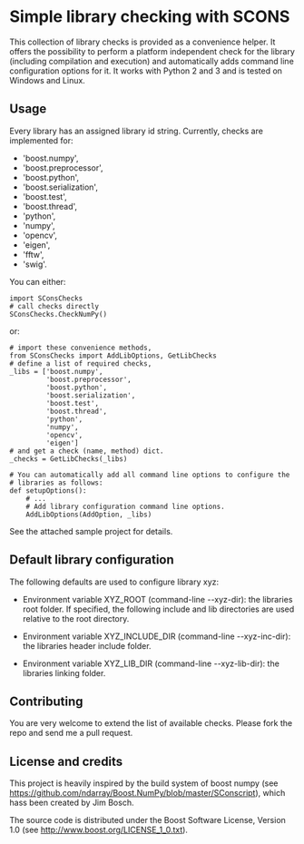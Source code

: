 # Simple library checking with SCONS

This collection of library checks is provided as a convenience helper. It 
offers the possibility to perform a platform independent check for the library
(including compilation and execution) and automatically adds command line
configuration options for it. It works with Python 2 and 3 and is tested on Windows and Linux.

## Usage

Every library has an assigned library id string. Currently, checks are
implemented for:

- 'boost.numpy',
- 'boost.preprocessor',
- 'boost.python',
- 'boost.serialization',
- 'boost.test',
- 'boost.thread',
- 'python',
- 'numpy',
- 'opencv',
- 'eigen',
- 'fftw',
- 'swig'.

You can either:

```
import SConsChecks
# call checks directly
SConsChecks.CheckNumPy()
```

or:

```
# import these convenience methods,
from SConsChecks import AddLibOptions, GetLibChecks
# define a list of required checks,
_libs = ['boost.numpy',
         'boost.preprocessor',
         'boost.python',
         'boost.serialization',
         'boost.test',
         'boost.thread',
         'python',
         'numpy',
         'opencv',
         'eigen']
# and get a check (name, method) dict.
_checks = GetLibChecks(_libs)

# You can automatically add all command line options to configure the
# libraries as follows:
def setupOptions():
    # ...
    # Add library configuration command line options.
    AddLibOptions(AddOption, _libs)
```

See the attached sample project for details.


## Default library configuration

The following defaults are used to configure library xyz:

- Environment variable XYZ_ROOT (command-line --xyz-dir):
  the libraries root folder. If specified, the following include and 
  lib directories are used relative to the root directory.

- Environment variable XYZ_INCLUDE_DIR (command-line --xyz-inc-dir):
  the libraries header include folder.

- Environment variable XYZ_LIB_DIR (command-line --xyz-lib-dir):
  the libraries linking folder.

## Contributing

You are very welcome to extend the list of available checks. Please fork the
repo and send me a pull request.

## License and credits

This project is heavily inspired by the build system of boost numpy 
(see https://github.com/ndarray/Boost.NumPy/blob/master/SConscript), which
hass been created by Jim Bosch.

The source code is distributed under the Boost Software License, Version 1.0
(see http://www.boost.org/LICENSE_1_0.txt).
